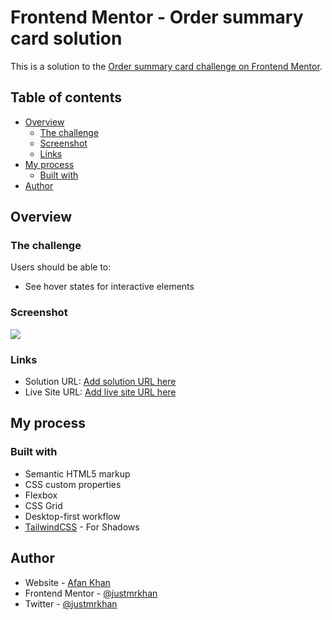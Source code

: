 # Frontend Mentor - Order summary card solution

This is a solution to the [Order summary card challenge on Frontend Mentor](https://www.frontendmentor.io/challenges/order-summary-component-QlPmajDUj).

## Table of contents

- [Overview](#overview)
  - [The challenge](#the-challenge)
  - [Screenshot](#screenshot)
  - [Links](#links)
- [My process](#my-process)
  - [Built with](#built-with)
- [Author](#author)

## Overview

### The challenge

Users should be able to:

- See hover states for interactive elements

### Screenshot

![](https://afankhan.com/images/chrome-06-08-22_ZVe.png)

### Links

- Solution URL: [Add solution URL here](https://your-solution-url.com)
- Live Site URL: [Add live site URL here](https://your-live-site-url.com)

## My process

### Built with

- Semantic HTML5 markup
- CSS custom properties
- Flexbox
- CSS Grid
- Desktop-first workflow
- [TailwindCSS](https://tailwindcss.com/) - For Shadows

## Author

- Website - [Afan Khan](https://www.afankhan.com)
- Frontend Mentor - [@justmrkhan](https://www.frontendmentor.io/profile/justmrkhan)
- Twitter - [@justmrkhan](https://www.twitter.com/afankhan)
